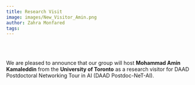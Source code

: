 ```yaml
---
title: Research Visit
image: images/New_Visitor_Amin.png
author: Zahra Monfared
tags:
---
```


<br>
<br>

We are pleased to announce that our group will host **Mohammad Amin Kamaleddin** from the **University of Toronto** as a research visitor for DAAD Postdoctoral Networking Tour in AI (DAAD Postdoc-NeT-AI).
